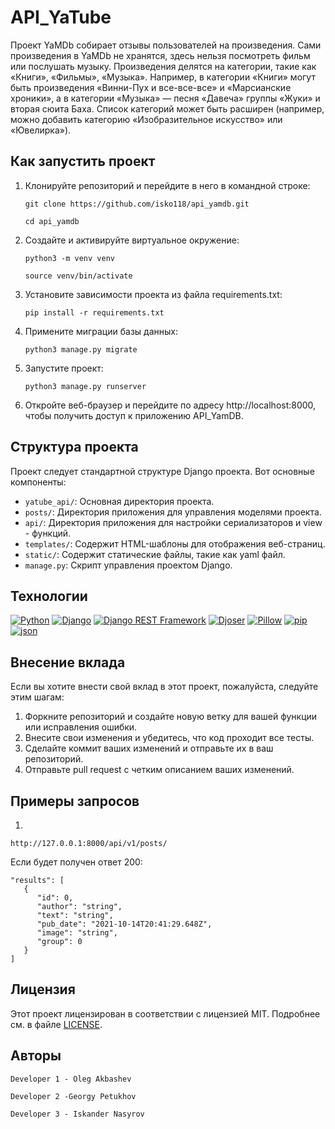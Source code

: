 # API_YaTube


Проект YaMDb собирает отзывы пользователей на произведения. Сами произведения в YaMDb не хранятся, здесь нельзя посмотреть фильм или послушать музыку.
Произведения делятся на категории, такие как «Книги», «Фильмы», «Музыка». Например, в категории «Книги» могут быть произведения «Винни-Пух и все-все-все» и «Марсианские хроники», а в категории «Музыка» — песня «Давеча» группы «Жуки» и вторая сюита Баха. Список категорий может быть расширен (например, можно добавить категорию «Изобразительное искусство» или «Ювелирка»). 

## Как запустить проект

1. Клонируйте репозиторий и перейдите в него в командной строке:
   ```
   git clone https://github.com/isko118/api_yamdb.git
   ```
   ```
   cd api_yamdb
   ```

2. Создайте и активируйте виртуальное окружение:
   ```
   python3 -m venv venv
   ```
   ```
   source venv/bin/activate
   ```

3. Установите зависимости проекта из файла requirements.txt:
 
   ```
   pip install -r requirements.txt
   ```

4. Примените миграции базы данных:
   ```
   python3 manage.py migrate
   ```

5. Запустите проект:
   ```
   python3 manage.py runserver
   ```

6. Откройте веб-браузер и перейдите по адресу http://localhost:8000, чтобы получить доступ к приложению API_YamDB.

## Структура проекта

Проект следует стандартной структуре Django проекта. Вот основные компоненты:

- `yatube_api/`: Основная директория проекта.
- `posts/`: Директория приложения для управления моделями проекта.
- `api/`: Директория приложения для настройки сериализаторов и view - функций.
- `templates/`: Содержит HTML-шаблоны для отображения веб-страниц.
- `static/`: Содержит статические файлы, такие как yaml файл.
- `manage.py`: Скрипт управления проектом Django.

## Технологии

[![Python](https://img.shields.io/badge/-Python-blue?style=flat&logo=python&logoColor=yellow)](https://www.python.org/)
[![Django](https://img.shields.io/badge/-Django-092E20?style=flat&logo=django&logoColor=white)](https://www.djangoproject.com/)
[![Django REST Framework](https://img.shields.io/badge/-Django%20REST%20Framework-FF1709?style=flat&logo=django&logoColor=white)](https://www.django-rest-framework.org/)
[![Djoser](https://img.shields.io/badge/-Djoser-FF1709?style=flat&logo=django&logoColor=white)](https://djoser.readthedocs.io/)
[![Pillow](https://img.shields.io/badge/-Pillow-FF1709?style=flat&logo=python&logoColor=yellow)](https://pillow.readthedocs.io/)
[![pip](https://img.shields.io/badge/-pip-3776AB?style=flat&logo=pypi&logoColor=white)](https://pypi.org/project/pip/)
[![json](https://img.shields.io/badge/-JSON-000000?style=flat&logo=json&logoColor=white)](https://www.json.org/)


## Внесение вклада

Если вы хотите внести свой вклад в этот проект, пожалуйста, следуйте этим шагам:

1. Форкните репозиторий и создайте новую ветку для вашей функции или исправления ошибки.
2. Внесите свои изменения и убедитесь, что код проходит все тесты.
3. Сделайте коммит ваших изменений и отправьте их в ваш репозиторий.
4. Отправьте pull request с четким описанием ваших изменений.

## Примеры запросов

1.
```
http://127.0.0.1:8000/api/v1/posts/
```
Если будет получен ответ 200:

```
"results": [
   {
      "id": 0,
      "author": "string",
      "text": "string",
      "pub_date": "2021-10-14T20:41:29.648Z",
      "image": "string",
      "group": 0
   }
]
```
## Лицензия

Этот проект лицензирован в соответствии с лицензией MIT. Подробнее см. в файле [LICENSE](LICENSE).

## Авторы

```
Developer 1 - Oleg Akbashev
```
```
Developer 2 -Georgy Petukhov
```
```
Developer 3 - Iskander Nasyrov
```